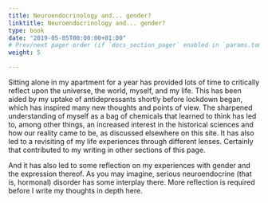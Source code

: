 ```yaml
---
title: Neuroendocrinology and... gender?
linktitle: Neuroendocrinology and... gender?
type: book
date: "2019-05-05T00:00:00+01:00"
# Prev/next pager order (if `docs_section_pager` enabled in `params.toml`)
weight: 5

---
```


Sitting alone in my apartment for a year has provided lots of time to critically reflect upon the universe, the world, myself, and my life.
This has been aided by my uptake of antidepressants shortly before lockdown began, which has inspired many new thoughts and points of view.
The sharpened understanding of myself as a bag of chemicals that learned to think has led to, among other things, an increased interest in the historical sciences and how our reality came to be, as discussed elsewhere on this site.
It has also led to a revisiting of my life experiences through different lenses. Certainly that contributed to my writing in other sections of this page.

And it has also led to some reflection on my experiences with gender and the expression thereof. As you may imagine, serious neuroendocrine (that is, hormonal) disorder has some interplay there.
More reflection is required before I write my thoughts in depth here.